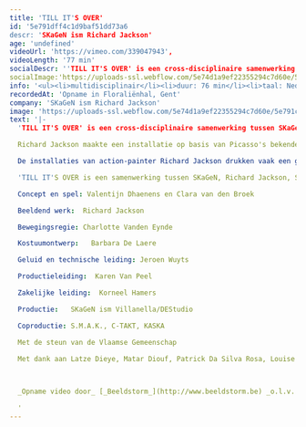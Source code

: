 ```yaml
---
title: 'TILL IT'S OVER'
id: '5e791dff4c1d9baf51dd73a6
descr: 'SKaGeN ism Richard Jackson'
age: 'undefined'
videoUrl: 'https://vimeo.com/339047943',
videoLength: '77 min'
socialDescr: ''TILL IT'S OVER' is een cross-disciplinaire samenwerking tussen SKaGeN en de Amerikaanse schilder en beeldend kunstenaar Richard Jackson, rond de thema's burgeroorlog, tederheid en wraak. Richard Jackson maakte een installatie op basis van Picasso's bekende oorlogsschilderij Guernica. Acteurs Valentijn Dhaenens en Clara van den Broek creëren een theatrale performance op basis van hetzelfde thema. Hoe gaan twee mensen om met de gevolgen van extreem geweld, en wat is de blijvende impact wanneer de tijd zijn werk heeft gedaan? Kan geweld ons dichter bij elkaar brengen? Dringen we dieper in elkaar door en raken we verbonden ondanks of zelfs door het geweld dat we elkaar aandoen? Creëert geweld intimiteit?'
socialImage:'https://uploads-ssl.webflow.com/5e74d1a9ef22355294c7d60e/5e791c981dfa9fe4a2585582_SKaGeN_Till%20It_s%20Over%20(c)%20Fred%20Debrock.jpeg'
info: '<ul><li>multidisciplinair</li><li>duur: 76 min</li><li>taal: Nederlands</li><li><a href="https://www.skagen.be/nl/voorstellingen/till-its-over" target="_blank">SKaGeN ism Richard Jackson</a></li></ul><p>‍</p>'
recordedAt: 'Opname in Floraliënhal, Gent'
company: 'SKaGeN ism Richard Jackson'
image: 'https://uploads-ssl.webflow.com/5e74d1a9ef22355294c7d60e/5e791c981dfa9fe4a2585582_SKaGeN_Till%20It_s%20Over%20(c)%20Fred%20Debrock.jpeg'
text: '|-
  'TILL IT'S OVER' is een cross-disciplinaire samenwerking tussen SKaGeN en de Amerikaanse schilder en beeldend kunstenaar Richard Jackson, rond de thema's burgeroorlog, tederheid en wraak.

  Richard Jackson maakte een installatie op basis van Picasso's bekende oorlogsschilderij Guernica. Acteurs Valentijn Dhaenens en Clara van den Broek creëren een theatrale performance op basis van hetzelfde thema. Hoe gaan twee mensen om met de gevolgen van extreem geweld, en wat is de blijvende impact wanneer de tijd zijn werk heeft gedaan? Kan geweld ons dichter bij elkaar brengen? Dringen we dieper in elkaar door en raken we verbonden ondanks of zelfs door het geweld dat we elkaar aandoen? Creëert geweld intimiteit?

  De installaties van action-painter Richard Jackson drukken vaak een gevolg uit: wat blijft zichtbaar achter na een krachtige fysieke actie? Dhaenens en van den Broek laten zich als performers aantasten door het werk van Jackson en verhouden zich tot de context die hij creëert.

  'TILL IT'S OVER is een samenwerking tussen SKaGeN, Richard Jackson, S.M.A.K. Gent, C-Mine Genk, de Koninklijke Academie voor Schone Kunsten Antwerpen en DE Studio / Villanella.

  Concept en spel: Valentijn Dhaenens en Clara van den Broek

  Beeldend werk:  Richard Jackson

  Bewegingsregie: Charlotte Vanden Eynde

  Kostuumontwerp:   Barbara De Laere

  Geluid en technische leiding: Jeroen Wuyts

  Productieleiding:  Karen Van Peel

  Zakelijke leiding:  Korneel Hamers

  Productie:   SKaGeN ism Villanella/DEStudio

  Coproductie: S.M.A.K., C-TAKT, KASKA

  Met de steun van de Vlaamse Gemeenschap

  Met dank aan Latze Dieye, Matar Diouf, Patrick Da Silva Rosa, Louise Goegebeur, Joris Goorden, crew Villanella

  ‍

  _Opname video door_ [_Beeldstorm_](http://www.beeldstorm.be) _o.l.v. Jan Bosteels_  

  ‍'
---
```

